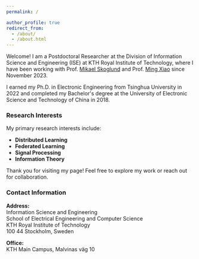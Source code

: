 ```yaml
---
permalink: /

author_profile: true
redirect_from: 
  - /about/
  - /about.html
---
```


Welcome!
I am a Postdoctoral Researcher at the Division of Information Science and Engineering (ISE) at KTH Royal Institute of Technology, where I have been working with Prof. [Mikael Skoglund](https://www.kth.se/profile/skoglund) and Prof. [Ming Xiao](https://www.kth.se/profile/mingx) since November 2023.

I earned my Ph.D. in Electronic Engineering from Tsinghua University in 2022 and completed my Bachelor's degree at the University of Electronic Science and Technology of China in 2018.

### Research Interests

My primary research interests include:

- **Distributed Learning**
- **Federated Learning**
- **Signal Processing**
- **Information Theory**
  
Thank you for visiting my page! Feel free to explore my work or reach out for collaboration.

### Contact Information

**Address:**  
Information Science and Engineering  
School of Electrical Engineering and Computer Science  
KTH Royal Institute of Technology  
100 44 Stockholm, Sweden  

**Office:**  
KTH Main Campus, Malvinas väg 10  

